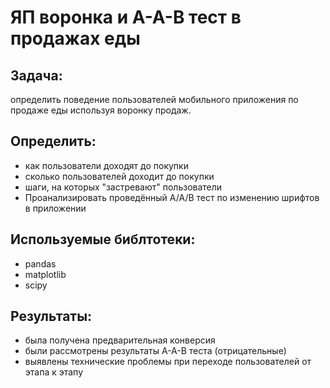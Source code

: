 # ЯП воронка и А-А-В тест в продажах еды
## Задача: 

определить поведение пользователей мобильного приложения по продаже еды используя воронку продаж.

## Определить:

- как пользователи доходят до покупки
- сколько пользователей доходит до покупки
- шаги, на которых "застревают" пользователи
- Проанализировать проведённый А/А/В тест по изменению шрифтов в приложении

## Используемые библтотеки:

- pandas
- matplotlib
- scipy

## Результаты:

- была получена предварительная конверсия
- были рассмотрены результаты А-А-В теста (отрицательные)
- выявлены технические проблемы при переходе пользователей от этапа к этапу